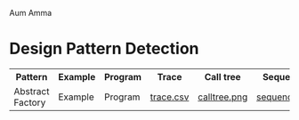 Aum Amma

# Design Pattern Detection

<table>
  <tr>
    <th>Pattern</th>
    <th>Example</th>
    <th>Program</th>
    <th>Trace</th>
    <th>Call tree</th>
    <th>Sequence diagram</th>
  </tr>
  <tr>
    <td>Abstract Factory</td>
    <td>Example</td>
    <td>Program</td>
    <td><a href="abstractfactory/trace.csv">trace.csv</a></td>
    <td><a href="abstractfactory/calltree.png">calltree.png</a></td>
    <td><a href="abstractfactory/sequencediagram.png">sequencediagram.png</a></td>
  </tr>

</table>
